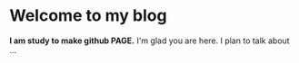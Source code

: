 # Welcome to my blog
__I am study to make github PAGE.__
I'm glad you are here. I plan to talk about ...
